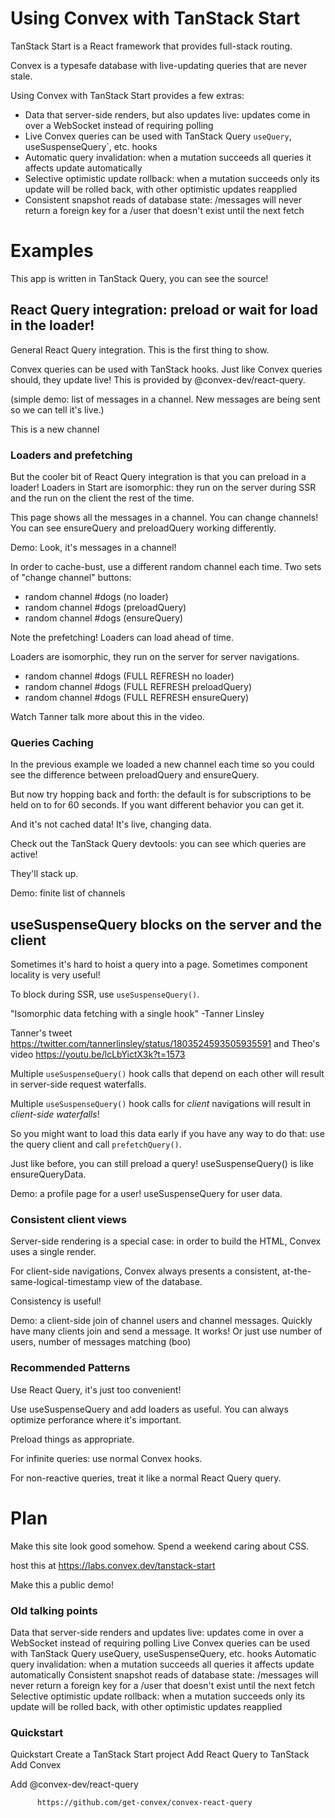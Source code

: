 # Using Convex with TanStack Start

TanStack Start is a React framework that provides full-stack routing.

Convex is a typesafe database with live-updating queries that are never stale.

Using Convex with TanStack Start provides a few extras:

- Data that server-side renders, but also updates live: updates come in over a WebSocket instead of requiring polling
- Live Convex queries can be used with TanStack Query `useQuery`, useSuspenseQuery`, etc. hooks
- Automatic query invalidation: when a mutation succeeds all queries it affects update automatically
- Selective optimistic update rollback: when a mutation succeeds only its update will be rolled back, with other optimistic updates reapplied
- Consistent snapshot reads of database state: /messages will never return a foreign key for a /user that doesn't exist until the next fetch

# Examples

This app is written in TanStack Query, you can see the source!

## React Query integration: preload or wait for load in the loader!

General React Query integration. This is the first thing to show.

Convex queries can be used with TanStack hooks. Just like Convex queries should,
they update live! This is provided by @convex-dev/react-query.

(simple demo: list of messages in a channel. New messages are being sent so we can tell it's live.)

This is a new channel

### Loaders and prefetching

But the cooler bit of React Query integration is that you can preload in a loader!
Loaders in Start are isomorphic:
they run on the server during SSR and the run on the client the rest of the time.

This page shows all the messages in a channel. You can change channels!
You can see ensureQuery and preloadQuery working differently.

Demo: Look, it's messages in a channel!

In order to cache-bust, use a different random channel each time.
Two sets of "change channel" buttons:

- random channel #dogs (no loader)
- random channel #dogs (preloadQuery)
- random channel #dogs (ensureQuery)

Note the prefetching! Loaders can load ahead of time.

Loaders are isomorphic, they run on the server for server navigations.

- random channel #dogs (FULL REFRESH no loader)
- random channel #dogs (FULL REFRESH preloadQuery)
- random channel #dogs (FULL REFRESH ensureQuery)

Watch Tanner talk more about this in the video.

### Queries Caching

In the previous example we loaded a new channel each time
so you could see the difference between preloadQuery and ensureQuery.

But now try hopping back and forth: the default is for subscriptions to be held on to for
60 seconds. If you want different behavior you can get it.

And it's not cached data! It's live, changing data.

Check out the TanStack Query devtools: you can see which queries are active!

They'll stack up.

Demo: finite list of channels

## useSuspenseQuery blocks on the server and the client

Sometimes it's hard to hoist a query into a page. Sometimes component locality is very useful!

To block during SSR, use `useSuspenseQuery()`.

"Isomorphic data fetching with a single hook" -Tanner Linsley

Tanner's tweet https://twitter.com/tannerlinsley/status/1803524593505935591
and Theo's video https://youtu.be/lcLbYictX3k?t=1573

Multiple `useSuspenseQuery()` hook calls that depend on each other will result in server-side request waterfalls.

Multiple `useSuspenseQuery()` hook calls for _client_ navigations will result in _client-side waterfalls_!

So you might want to load this data early if you have any way to do that: use the query client
and call `prefetchQuery()`.

Just like before, you can still preload a query! useSuspenseQuery() is like ensureQueryData.

Demo: a profile page for a user! useSuspenseQuery for user data.

### Consistent client views

Server-side rendering is a special case: in order to build the HTML, Convex uses a single render.

For client-side navigations, Convex always presents a consistent, at-the-same-logical-timestamp
view of the database.

Consistency is useful!

Demo: a client-side join of channel users and channel messages.
Quickly have many clients join and send a message.
It works! Or just use number of users, number of messages matching (boo)

### Recommended Patterns

Use React Query, it's just too convenient!

Use useSuspenseQuery and add loaders as useful.
You can always optimize perforance where it's important.

Preload things as appropriate.

For infinite queries: use normal Convex hooks.

For non-reactive queries, treat it like a normal React Query query.

# Plan

Make this site look good somehow. Spend a weekend caring about CSS.

host this at https://labs.convex.dev/tanstack-start

Make this a public demo!

### Old talking points

Data that server-side renders and updates live: updates come in over a WebSocket instead of requiring polling
Live Convex queries can be used with TanStack Query useQuery, useSuspenseQuery, etc. hooks
Automatic query invalidation: when a mutation succeeds all queries it affects update automatically
Consistent snapshot reads of database state: /messages will never return a foreign key for a /user that doesn't exist until the next fetch
Selective optimistic update rollback: when a mutation succeeds only its update will be rolled back, with other optimistic updates reapplied

### Quickstart

Quickstart
Create a TanStack Start project
Add React Query to TanStack
Add Convex

Add @convex-dev/react-query

          https://github.com/get-convex/convex-react-query
